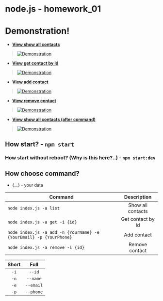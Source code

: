 # node.js - homework_01

# Demonstration!

* [**View show all contacts**](<https://i.ibb.co/pwZNhC8/list.png>)
> [![Demonstration](https://i.ibb.co/pwZNhC8/list.png)](<https://i.ibb.co/pwZNhC8/list.png>)

* [**View get contact by Id**](<https://i.ibb.co/jg0Mvw9/get.png>)
> [![Demonstration](https://i.ibb.co/jg0Mvw9/get.png)](<https://i.ibb.co/jg0Mvw9/get.png>)

* [**View add contact**](<https://i.ibb.co/gdGnZyc/add.png>)
> [![Demonstration](https://i.ibb.co/gdGnZyc/add.png)](<https://i.ibb.co/gdGnZyc/add.png>)


* [**View remove contact**](<https://i.ibb.co/fp2hL7f/remove.png>)
> [![Demonstration](https://i.ibb.co/fp2hL7f/remove.png)](<https://i.ibb.co/fp2hL7f/remove.png>)

* [**View show all contacts (after command)**](<https://i.ibb.co/xFKh7tv/newList.png>)
> [![Demonstration](https://i.ibb.co/xFKh7tv/newList.png)](<https://i.ibb.co/xFKh7tv/newList.png>)


## How start? - `npm start`
### How start without reboot? (Why is this here?..) - `npm start:dev`
## How choose command? 
* {__} - your data

| Command |   Description   |
| --- | :---:
| `node index.js -a list`   | Show all contacts    |
| `node index.js -a get -i {id}`  | Get contact by Id  |
| `node index.js -a add -n {YourName} -e {YourEmail} -p {YourPhone}`   | Add contact |
| `node index.js -a remove -i {id}`  |Remove contact |


| Short |   Full  |
| :---: | :---:
|  `-i`   | `--id`    |
|  `-n`   | `--name`  |
|  `-e`   | `--email` |
|  `-p`   | `--phone` |
